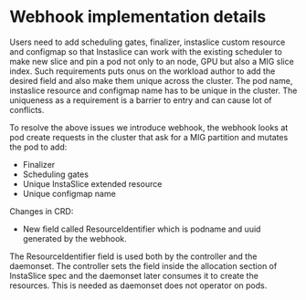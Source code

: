 # Webhook implementation details

Users need to add scheduling gates, finalizer, instaslice custom resource and configmap so that Instaslice can work with the existing scheduler to make new slice and pin a pod not only to an node, GPU but also a MIG slice index. Such requirements puts onus on the workload author to add the desired field and also make them unique across the cluster. The pod name, instaslice resource and configmap name has to be unique in the cluster. The uniqueness as a requirement is a barrier to entry and can cause lot of conflicts.

To resolve the above issues we introduce webhook, the webhook looks at pod create requests in the cluster that ask for a MIG partition and mutates the pod to add:
- Finalizer
- Scheduling gates
- Unique InstaSlice extended resource
- Unique configmap name

Changes in CRD:
- New field called ResourceIdentifier which is podname and uuid generated by the webhook.

The ResourceIdentifier field is used both by the controller and the daemonset. The controller sets the field inside the allocation section of InstaSlice spec and the daemonset later consumes it to create the resources. This is needed as daemonset does not operator on pods.
